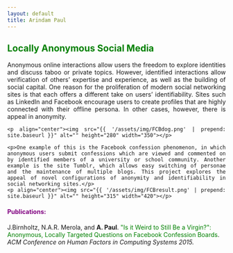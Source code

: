 ```yaml
---
layout: default
title: Arindam Paul
---
```


<div class="intro" align="justify">
	<h2 class="pageTitle"><font color="green">Locally Anonymous Social Media</font></h2>
	<p>Anonymous online interactions allow users the freedom to explore identities and discuss taboo or private topics. However, identified interactions allow verification of others’ expertise and experience, as well as the building of social capital.  One reason for the proliferation of modern social networking sites is that each offers a different take on users’ identifiability. Sites such as LinkedIn and Facebook encourage users to create profiles that are highly connected with their offline persona. In other cases, however, there is appeal in anonymity. </p>

	<p align="center"><img src="{{ '/assets/img/FCBdog.png' | prepend: site.baseurl }}" alt="" height="280" width="350"></p>

	<p>One example of this is the Facebook confession phenomenon, in which anonymous users submit confessions which are viewed and commented on by identified members of a university or school community. Another example is the site Tumblr, which allows easy switching of personae and the maintenance of multiple blogs. This project explores the appeal of novel configurations of anonymity and identifiability in social networking sites.</p>
	<p align="center"><img src="{{ '/assets/img/FCBresult.png' | prepend: site.baseurl }}" alt="" height="315" width="420"></p>
</div>
<h4><font color="purple" >Publications: </font></h4>
<p>J.Birnholtz, N.A.R. Merola, and <b>A. Paul</b>. <a href="/assets/pdf/FCB.pdf" style="text-decoration: none;" onmouseover="this.style.textDecoration = 'underline'" onmouseout="this.style.textDecoration = 'none'" ><font color="green">"Is it Weird to Still Be a Virgin?": Anonymous, Locally Targeted Questions on Facebook Confession Boards</font></a>. <i>ACM Conference on Human Factors in Computing Systems 2015.</i></p>
